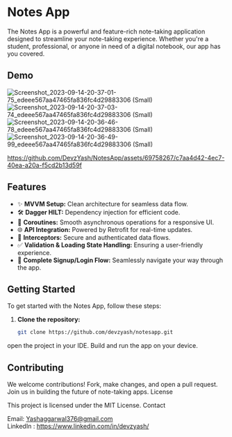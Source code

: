 # Notes App

The Notes App is a powerful and feature-rich note-taking application designed to streamline your note-taking experience. Whether you're a student, professional, or anyone in need of a digital notebook, our app has you covered.

## Demo

![Screenshot_2023-09-14-20-37-01-75_edeee567aa47465fa836fc4d29883306 (Small)](https://github.com/DevzYash/NotesApp/assets/69758267/9478e17e-2a87-4dd7-885a-fac493eac03e)
![Screenshot_2023-09-14-20-37-03-74_edeee567aa47465fa836fc4d29883306 (Small)](https://github.com/DevzYash/NotesApp/assets/69758267/be946aaa-f662-4df3-8bf9-46edac731536)
![Screenshot_2023-09-14-20-36-46-78_edeee567aa47465fa836fc4d29883306 (Small)](https://github.com/DevzYash/NotesApp/assets/69758267/58f50a1f-e38b-45d4-847e-53f60392f570)
![Screenshot_2023-09-14-20-36-49-99_edeee567aa47465fa836fc4d29883306 (Small)](https://github.com/DevzYash/NotesApp/assets/69758267/a5737614-3d97-45ad-8cc8-751de3de5406)

https://github.com/DevzYash/NotesApp/assets/69758267/c7aa4d42-4ec7-40ea-a20a-f5cd2b13d59f

## Features

- ✨ **MVVM Setup:** Clean architecture for seamless data flow.
- 🛠️ **Dagger HILT:** Dependency injection for efficient code.
- 🔄 **Coroutines:** Smooth asynchronous operations for a responsive UI.
- 🌐 **API Integration:** Powered by Retrofit for real-time updates.
- 🔐 **Interceptors:** Secure and authenticated data flows.
- ✅ **Validation & Loading State Handling:** Ensuring a user-friendly experience.
- 📲 **Complete Signup/Login Flow:** Seamlessly navigate your way through the app.

## Getting Started

To get started with the Notes App, follow these steps:

1. **Clone the repository:**

   ```bash
   git clone https://github.com/devzyash/notesapp.git
   
open the project in your IDE.
Build and run the app on your device.

## Contributing

We welcome contributions! Fork, make changes, and open a pull request. Join us in building the future of note-taking apps.
License

This project is licensed under the MIT License.
Contact

  Email: Yashaggarwal376@gmail.com  
  LinkedIn : https://www.linkedin.com/in/devzyash/

